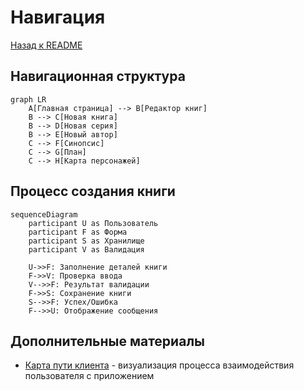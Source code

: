 # Навигация

[Назад к README](readme.md)

## Навигационная структура

```mermaid
graph LR
    A[Главная страница] --> B[Редактор книг]
    B --> C[Новая книга]
    B --> D[Новая серия]
    B --> E[Новый автор]
    C --> F[Синопсис]
    C --> G[План]
    C --> H[Карта персонажей]
```

## Процесс создания книги

```mermaid
sequenceDiagram
    participant U as Пользователь
    participant F as Форма
    participant S as Хранилище
    participant V as Валидация

    U->>F: Заполнение деталей книги
    F->>V: Проверка ввода
    V-->>F: Результат валидации
    F->>S: Сохранение книги
    S-->>F: Успех/Ошибка
    F-->>U: Отображение сообщения
```

## Дополнительные материалы

- [Карта пути клиента](customer-journey-map.md) - визуализация процесса взаимодействия пользователя с приложением

